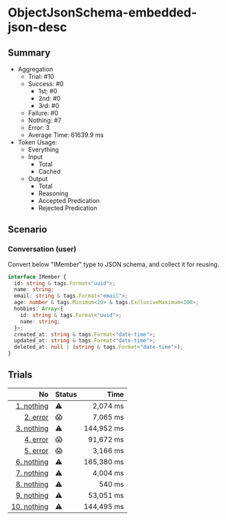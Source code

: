 # ObjectJsonSchema-embedded-json-desc
## Summary
  - Aggregation
    - Trial: #10
    - Success: #0
      - 1st: #0
      - 2nd: #0
      - 3rd: #0
    - Failure: #0
    - Nothing: #7
    - Error: 3
    - Average Time: 61639.9 ms
  - Token Usage:
    - Everything
    - Input
      - Total
      - Cached
    - Output
      - Total
      - Reasoning
      - Accepted Predication
      - Rejected Predication

## Scenario
### Conversation (user)
Convert below "IMember" type to JSON schema, and collect it for reusing.

```ts
interface IMember {
  id: string & tags.Format<"uuid">;
  name: string;
  email: string & tags.Format<"email">;
  age: number & tags.Minimum<20> & tags.ExclusiveMaximum<100>;
  hobbies: Array<{
    id: string & tags.Format<"uuid">;
    name: string;
  }>;
  created_at: string & tags.Format<"date-time">;
  updated_at: string & tags.Format<"date-time">;
  deleted_at: null | (string & tags.Format<"date-time">);
}
```

## Trials
No | Status | Time
---:|:-------|------:
[1. nothing](./trials/1.nothing.json) | ⚠️ | 2,074 ms
[2. error](./trials/2.error.json) | 😱 | 7,065 ms
[3. nothing](./trials/3.nothing.json) | ⚠️ | 144,952 ms
[4. error](./trials/4.error.json) | 😱 | 91,672 ms
[5. error](./trials/5.error.json) | 😱 | 3,166 ms
[6. nothing](./trials/6.nothing.json) | ⚠️ | 165,380 ms
[7. nothing](./trials/7.nothing.json) | ⚠️ | 4,004 ms
[8. nothing](./trials/8.nothing.json) | ⚠️ | 540 ms
[9. nothing](./trials/9.nothing.json) | ⚠️ | 53,051 ms
[10. nothing](./trials/10.nothing.json) | ⚠️ | 144,495 ms